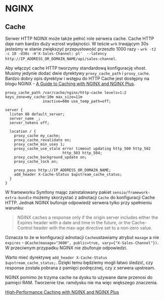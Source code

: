 # NGINX

## Cache

Serwer HTTP NGINX może także pełnić role serwera cache. Cache HTTP daje nam bardzo duży wzrost wydajności. W teście `wrk` trwającym 30s jesteśmy w stanie zwiększyć przepustowość przeszło 1000 razy - `wrk -t2 -c 10 -d30s -H'X-Sales-Channel: pl'  --latency http://IP_ADDRESS_OR_DOMAIN_NAME/api/sales-channel`.

Aby włączyć cache HTTP tworzymy standardową konfigurację vhost. Musimy jedynie dodać dwie dyrektywy `proxy_cache_path` i `proxy_cache`. Bardzo dobry opis dyrektyw i wstępu do HTTP Cache jest dostępny na blogu NGINX - [A Guide to Caching with NGINX and NGINX Plus](https://www.nginx.com/blog/nginx-caching-guide/).

```
proxy_cache_path /var/cache/nginx/http-cache levels=1:2 keys_zone=my_cache:10m max_size=11m
                 inactive=60m use_temp_path=off;

server {
  listen 80 default_server;
  server_name _;
  server_tokens off;

  location / {
    proxy_cache my_cache;
    proxy_cache_revalidate on;
    proxy_cache_min_uses 1;
    proxy_cache_use_stale error timeout updating http_500 http_502
                          http_503 http_504;
    proxy_cache_background_update on;
    proxy_cache_lock on;

    proxy_pass http://IP_ADDRESS_OR_DOMAIN_NAME;
    add_header X-Cache-Status $upstream_cache_status;
  }
}
```

W frameworku Symfony mając zainstalowany pakiet `sensio/framework-extra-bundle` możemy skorzystać z adnotacji `Cache` do konfiguracji Cache HTTP. Jednak NGINX buforuje odpowiedź serwera tylko przy spełnieniu warunku:

>NGINX caches a response only if the origin server includes either the Expires header with a date and time in the future, or the Cache-Control header with the max-age directive set to a non‑zero value.

Oznacza to że w konfiguracji adnotacji `Cache`ustawiamy atrybut `maxage` a nie `expires` -  `@Cache(maxage="3600", public=true, vary={"X-Sales-Channel"})`. W przeciwnym przypadku NGINX nie zbuforuje odpowiedzi.

Warto mieć dyrektywę `add_header X-Cache-Status $upstream_cache_status;`. Dzięki temu będziemy mogli łatwo śledzić, czy response została pobrana z pamięci podręcznej, czy z serwera upstream.

NGINX pomimo że trzyma cache na dysku to używane dane przenosi do pamięci RAM. Tworzenie tzw. ramdysku nie ma więc większego znaczenia.

[High‑Performance Caching with NGINX and NGINX Plus](https://www.nginx.com/blog/nginx-high-performance-caching/)
